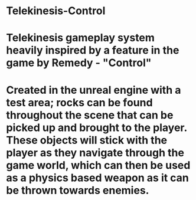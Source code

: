 # Telekinesis-Control
 
# Telekinesis gameplay system heavily inspired by a feature in the game by Remedy - "Control"

# Created in the unreal engine with a test area; rocks can be found throughout the scene that can be picked up and brought to the player. These objects will stick with the player as they navigate through the game world, which can then be used as a physics based weapon as it can be thrown towards enemies.